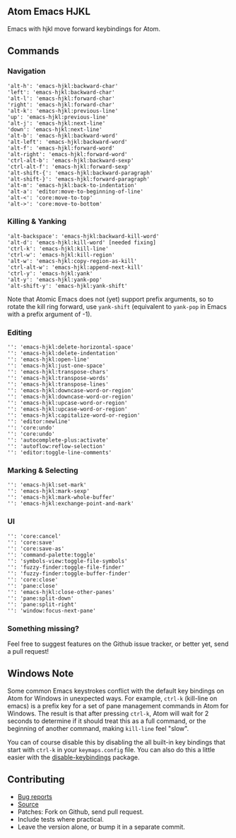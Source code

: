 ## Atom Emacs HJKL

Emacs with hjkl move forward keybindings for Atom.

## Commands

### Navigation

    'alt-h': 'emacs-hjkl:backward-char'
    'left': 'emacs-hjkl:backward-char'
    'alt-l': 'emacs-hjkl:forward-char'
    'right': 'emacs-hjkl:forward-char'
    'alt-k': 'emacs-hjkl:previous-line'
    'up': 'emacs-hjkl:previous-line'
    'alt-j': 'emacs-hjkl:next-line'
    'down': 'emacs-hjkl:next-line'
    'alt-b': 'emacs-hjkl:backward-word'
    'alt-left': 'emacs-hjkl:backward-word'
    'alt-f': 'emacs-hjkl:forward-word'
    'alt-right': 'emacs-hjkl:forward-word'
    'ctrl-alt-b': 'emacs-hjkl:backward-sexp'
    'ctrl-alt-f': 'emacs-hjkl:forward-sexp'
    'alt-shift-{': 'emacs-hjkl:backward-paragraph'
    'alt-shift-}': 'emacs-hjkl:forward-paragraph'
    'alt-m': 'emacs-hjkl:back-to-indentation'
    'alt-a': 'editor:move-to-beginning-of-line'
    'alt-<': 'core:move-to-top'
    'alt->': 'core:move-to-bottom'

### Killing & Yanking

    'alt-backspace': 'emacs-hjkl:backward-kill-word'
    'alt-d': 'emacs-hjkl:kill-word' [needed fixing]
    'ctrl-k': 'emacs-hjkl:kill-line'
    'ctrl-w': 'emacs-hjkl:kill-region'
    'alt-w': 'emacs-hjkl:copy-region-as-kill'
    'ctrl-alt-w': 'emacs-hjkl:append-next-kill'
    'ctrl-y': 'emacs-hjkl:yank'
    'alt-y': 'emacs-hjkl:yank-pop'
    'alt-shift-y': 'emacs-hjkl:yank-shift'

Note that Atomic Emacs does not (yet) support prefix arguments, so to rotate the
kill ring forward, use `yank-shift` (equivalent to `yank-pop` in Emacs with a
prefix argument of -1).

### Editing

    '': 'emacs-hjkl:delete-horizontal-space'
    '': 'emacs-hjkl:delete-indentation'
    '': 'emacs-hjkl:open-line'
    '': 'emacs-hjkl:just-one-space'
    '': 'emacs-hjkl:transpose-chars'
    '': 'emacs-hjkl:transpose-words'
    '': 'emacs-hjkl:transpose-lines'
    '': 'emacs-hjkl:downcase-word-or-region'
    '': 'emacs-hjkl:downcase-word-or-region'
    '': 'emacs-hjkl:upcase-word-or-region'
    '': 'emacs-hjkl:upcase-word-or-region'
    '': 'emacs-hjkl:capitalize-word-or-region'
    '': 'editor:newline'
    '': 'core:undo'
    '': 'core:undo'
    '': 'autocomplete-plus:activate'
    '': 'autoflow:reflow-selection'
    '': 'editor:toggle-line-comments'

### Marking & Selecting

    '': 'emacs-hjkl:set-mark'
    '': 'emacs-hjkl:mark-sexp'
    '': 'emacs-hjkl:mark-whole-buffer'
    '': 'emacs-hjkl:exchange-point-and-mark'

### UI

    '': 'core:cancel'
    '': 'core:save'
    '': 'core:save-as'
    '': 'command-palette:toggle'
    '': 'symbols-view:toggle-file-symbols'
    '': 'fuzzy-finder:toggle-file-finder'
    '': 'fuzzy-finder:toggle-buffer-finder'
    '': 'core:close'
    '': 'pane:close'
    '': 'emacs-hjkl:close-other-panes'
    '': 'pane:split-down'
    '': 'pane:split-right'
    '': 'window:focus-next-pane'

### Something missing?

Feel free to suggest features on the Github issue tracker, or better yet, send a
pull request!

## Windows Note

Some common Emacs keystrokes conflict with the default key bindings on Atom for
Windows in unexpected ways. For example, `ctrl-k` (kill-line on emacs) is a
prefix key for a set of pane management commands in Atom for Windows. The result
is that after pressing `ctrl-k`, Atom will wait for 2 seconds to determine if it
should treat this as a full command, or the beginning of another command, making
`kill-line` feel "slow".

You can of course disable this by disabling the all built-in key bindings that
start with `ctrl-k` in your `keymaps.config` file. You can also do this a little
easier with the [disable-keybindings][disable-keybindings] package.

[disable-keybindings]: https://atom.io/packages/disable-keybindings

## Contributing

* [Bug reports](https://github.com/Waldemar-Dassler/atom-emacs-hjkl/issues)
* [Source](https://github.com/Waldemar-Dassler/atom-emacs-hjkl)
* Patches: Fork on Github, send pull request.
* Include tests where practical.
* Leave the version alone, or bump it in a separate commit.
